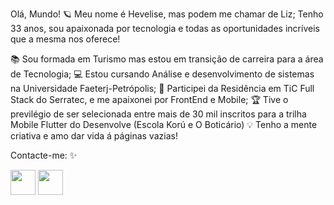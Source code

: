 Olá, Mundo! 🪐 
Meu nome é Hevelise, mas podem me chamar de Liz; 
Tenho 33 anos, sou apaixonada por tecnologia e todas as oportunidades incríveis que a mesma nos oferece!

📚 Sou formada em Turismo mas estou em transição de carreira para a área de Tecnologia;
💻 Estou cursando Análise e desenvolvimento de sistemas na Universidade Faeterj-Petrópolis;
🥇 Participei da Residência em TiC Full Stack do Serratec, e me apaixonei por FrontEnd e Mobile;
🏆 Tive o previlégio de ser selecionada entre mais de 30 mil inscritos para a trilha Mobile Flutter do Desenvolve (Escola Korú e O Boticário)
💡 Tenho a mente criativa e amo dar vida á páginas vazias!

Contacte-me: ✨
<div>
<a href="www.linkedin.com/in/hevelise-liz" target="_blank"><img loading="lazy" src="https://cdn.jsdelivr.net/gh/devicons/devicon@latest/icons/linkedin/linkedin-original.svg" width="40" height="40" target="_blank"></a>
<a href="www.linkedin.com/in/hevelise-liz" target="_blank"><img loading="lazy" src="https://cdn.jsdelivr.net/gh/devicons/devicon@latest/icons/linkedin/linkedin-original.svg" width="40" height="40" target="_blank"></a>
